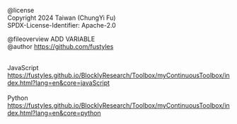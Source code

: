 @license<br>
Copyright 2024 Taiwan (ChungYi Fu)<br>
SPDX-License-Identifier: Apache-2.0<br>

@fileoverview ADD VARIABLE<br>
@author https://github.com/fustyles<br><br>

JavaScript<br>
https://fustyles.github.io/BlocklyResearch/Toolbox/myContinuousToolbox/index.html?lang=en&core=javaScript<br><br>
Python<br>
https://fustyles.github.io/BlocklyResearch/Toolbox/myContinuousToolbox/index.html?lang=en&core=python<br><br>

